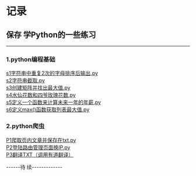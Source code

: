 # 记录
## 保存 学Python的一些练习  
-------------------------    
### 1.python编程基础  
[s1字符串中重复2次的字母排序后输出.py](https://github.com/wolflash666/blog/blob/master/s1%E5%AD%97%E7%AC%A6%E4%B8%B2%E4%B8%AD%E9%87%8D%E5%A4%8D2%E6%AC%A1%E7%9A%84%E5%AD%97%E6%AF%8D%E6%8E%92%E5%BA%8F%E5%90%8E%E8%BE%93%E5%87%BA.py)  
[s2字符串截取.py](https://github.com/wolflash666/blog/blob/master/s2%E5%AD%97%E7%AC%A6%E4%B8%B2%E6%88%AA%E5%8F%96.py)  
[s3创建矩阵并找出最大值.py](https://github.com/wolflash666/blog/blob/master/s3%E5%88%9B%E5%BB%BA%E7%9F%A9%E9%98%B5%E5%B9%B6%E6%89%BE%E5%87%BA%E6%9C%80%E5%A4%A7%E5%80%BC.py)  
[s4水仙花数和四爷玫瑰花数.py](https://github.com/wolflash666/blog/blob/master/s4%E6%B0%B4%E4%BB%99%E8%8A%B1%E6%95%B0%E5%92%8C%E5%9B%9B%E7%88%B7%E7%8E%AB%E7%91%B0%E8%8A%B1%E6%95%B0.py)  
[s5定义一个函数来计算未来一年的年薪.py](https://github.com/wolflash666/blog/blob/master/s5%E5%AE%9A%E4%B9%89%E4%B8%80%E4%B8%AA%E5%87%BD%E6%95%B0%E6%9D%A5%E8%AE%A1%E7%AE%97%E6%9C%AA%E6%9D%A5%E4%B8%80%E5%B9%B4%E7%9A%84%E5%B9%B4%E8%96%AA.py)  
[s6定义max()函数获取列表最大值.py](https://github.com/wolflash666/blog/blob/master/s6%E5%AE%9A%E4%B9%89max()%E5%87%BD%E6%95%B0%E8%8E%B7%E5%8F%96%E5%88%97%E8%A1%A8%E6%9C%80%E5%A4%A7%E5%80%BC.py)  
  
### 2.python爬虫   
[P1爬取页内文章并保存在txt.py](https://github.com/wolflash666/blog/blob/master/P1%E7%88%AC%E5%8F%96%E9%A1%B5%E5%86%85%E6%96%87%E7%AB%A0%E5%B9%B6%E4%BF%9D%E5%AD%98%E5%9C%A8txt.py)  
[P2登陆路由管理页面换IP.py](https://github.com/wolflash666/blog/blob/master/P2%E7%99%BB%E9%99%86%E8%B7%AF%E7%94%B1%E5%99%A8%E6%8D%A2IP.py)   
[P3翻译TXT（调用有道翻译）](https://github.com/wolflash666/blog/blob/master/P3%E7%BF%BB%E8%AF%91txt%EF%BC%88%E8%B0%83%E7%94%A8%E6%9C%89%E9%81%93%E7%BF%BB%E8%AF%91%EF%BC%89.py)   



------待  续-------------
   
